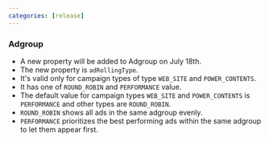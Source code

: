 ```yaml
---
categories: [release]
---
```


### Adgroup
* A new property will be added to Adgroup on July 18th.
* The new property is `adRollingType`.
* It's valid only for campaign types of type `WEB_SITE` and `POWER_CONTENTS`.
* It has one of `ROUND_ROBIN` and `PERFORMANCE` value.
* The default value for campaign types `WEB_SITE` and `POWER_CONTENTS` is `PERFORMANCE` and other types are `ROUND_ROBIN`.
* `ROUND_ROBIN` shows all ads in the same adgroup evenly.
* `PERFORMANCE` prioritizes the best performing ads within the same adgroup to let them appear first.
